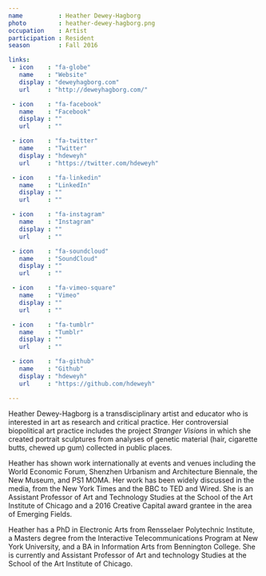 ```yaml
---
name          : Heather Dewey-Hagborg
photo         : heather-dewey-hagborg.png
occupation    : Artist
participation : Resident
season        : Fall 2016

links:
 - icon    : "fa-globe"
   name    : "Website"
   display : "deweyhagborg.com"
   url     : "http://deweyhagborg.com/"

 - icon    : "fa-facebook"
   name    : "Facebook"
   display : ""
   url     : ""

 - icon    : "fa-twitter"
   name    : "Twitter"
   display : "hdeweyh"
   url     : "https://twitter.com/hdeweyh"

 - icon    : "fa-linkedin"
   name    : "LinkedIn"
   display : ""
   url     : ""

 - icon    : "fa-instagram"
   name    : "Instagram"
   display : ""
   url     : ""

 - icon    : "fa-soundcloud"
   name    : "SoundCloud"
   display : ""
   url     : ""

 - icon    : "fa-vimeo-square"
   name    : "Vimeo"
   display : ""
   url     : ""

 - icon    : "fa-tumblr"
   name    : "Tumblr"
   display : ""
   url     : ""

 - icon    : "fa-github"
   name    : "Github"
   display : "hdeweyh"
   url     : "https://github.com/hdeweyh"

---
```

Heather Dewey-Hagborg is a transdisciplinary artist and educator who is interested in art as research and critical practice. Her controversial biopolitical art practice includes the project *Stranger Visions* in which she created portrait sculptures from analyses of genetic material (hair, cigarette butts, chewed up gum) collected in public places.

Heather has shown work internationally at events and venues including the World Economic Forum, Shenzhen Urbanism and Architecture Biennale, the New Museum, and PS1 MOMA. Her work has been widely discussed in the media, from the New York Times and the BBC to TED and Wired. She is an Assistant Professor of Art and Technology Studies at the School of the Art Institute of Chicago and a 2016 Creative Capital award grantee in the area of Emerging Fields.

Heather has a PhD in Electronic Arts from Rensselaer Polytechnic Institute, a Masters degree from the Interactive Telecommunications Program at New York University, and a BA in Information Arts from Bennington College. She is currently and Assistant Professor of Art and technology Studies at the School of the Art Institute of Chicago.